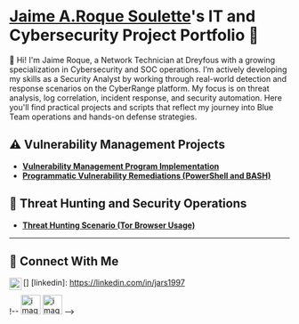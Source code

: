# <a href="https://www.linkedin.com/in/joshmadakor/">Jaime A.Roque Soulette</a>'s IT and Cybersecurity Project Portfolio 🔐

👋 Hi! I'm Jaime Roque, a Network Technician at Dreyfous with a growing specialization in Cybersecurity and SOC operations. I’m actively developing my skills as a Security Analyst by working through real-world detection and response scenarios on the CyberRange platform. My focus is on threat analysis, log correlation, incident response, and security automation. Here you'll find practical projects and scripts that reflect my journey into Blue Team operations and hands-on defense strategies.


## ⚠️ Vulnerability Management Projects

- **[Vulnerability Management Program Implementation](https://github.com/joshcybertest/vulnerability-management-program)**
- **[Programmatic Vulnerability Remediations (PowerShell and BASH)](https://github.com/joshcybertest/programmatic-vulnerability-remediations)**

## 🚨 Threat Hunting and Security Operations

- **[Threat Hunting Scenario (Tor Browser Usage)](https://github.com/joshmadakor0/threat-hunting-scenario-tor)**

<hr/>

## 🤳 Connect With Me

[<img align="left" alt="jars1997 | LinkedIn" width="22px" src="https://cdn.jsdelivr.net/npm/simple-icons@v3/icons/linkedin.svg" />]
[linkedin]: https://linkedin.com/in/jars1997

!--
<img width="35" alt="image" src="https://github.com/user-attachments/assets/2f41c7cd-5ea8-4475-b451-a37161b6c3fb"> 
<img width="35" alt="image" src="https://github.com/user-attachments/assets/77649969-9910-4994-8b96-74a116cfb2a8">
-->
